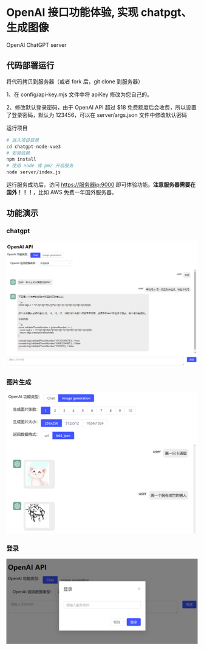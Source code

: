 # OpenAI 接口功能体验, 实现 chatpgt、生成图像

OpenAI ChatGPT server

## 代码部署运行

将代码拷贝到服务器（或者 fork 后，git clone 到服务器）

1、在 config/api-key.mjs 文件中将 apiKey 修改为您自己的。

2、修改默认登录密码，由于 OpenAI API 超过 $18 免费额度后会收费，所以设置了登录密码，默认为 123456，可以在 server/args.json 文件中修改默认密码

运行项目

```bash
# 进入项目目录
cd chatgpt-node-vue3 
# 安装依赖
npm install
# 使用 node 或 pm2 开启服务
node server/index.js
```

运行服务成功后，访问 <https://服务器ip:9000> 即可体验功能。**注意服务器需要在国外！！！**，比如 AWS 免费一年国外服务器。

## 功能演示

### chatgpt

![openai-chatgpt.png](./docs/openai-chatgpt.png)

### 图片生成

![openai-img-gen.png](./docs/openai-img-gen.png)

### 登录

![login.png](./docs/login.png)
